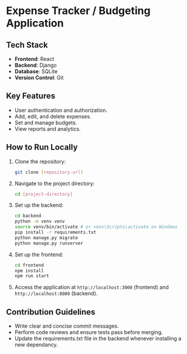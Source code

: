 # Expense Tracker / Budgeting Application

## Tech Stack
- **Frontend**: React
- **Backend**: Django
- **Database**: SQLite
- **Version Control**: Git

## Key Features
- User authentication and authorization.
- Add, edit, and delete expenses.
- Set and manage budgets.
- View reports and analytics.

## How to Run Locally
1. Clone the repository:
   ```bash
   git clone [repository-url]
   ```
2. Navigate to the project directory:
   ```bash
   cd [project-directory]
   ```
3. Set up the backend:
   ```bash
   cd backend
   python -m venv venv
   source venv/bin/activate # or venv\Scripts\activate on Windows
   pip install -r requirements.txt
   python manage.py migrate
   python manage.py runserver
   ```
4. Set up the frontend:
   ```bash
   cd frontend
   npm install
   npm run start
   ```
5. Access the application at `http://localhost:3000` (frontend) and `http://localhost:8000` (backend).

## Contribution Guidelines
- Write clear and concise commit messages.
- Perform code reviews and ensure tests pass before merging.
- Update the requirements.txt file in the backend whenever installing a new dependancy.
